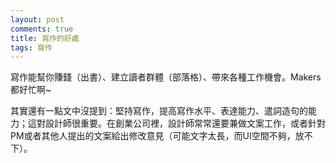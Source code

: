 ```yaml
---
layout: post
comments: true
title: 寫作的好處
tags: 寫作
---
```

寫作能幫你賺錢（出書）、建立讀者群體（部落格）、帶來各種工作機會。Makers 都好忙啊~

其實還有一點文中沒提到：堅持寫作，提高寫作水平、表達能力、遣詞造句的能力；這對設計師很重要。在創業公司裡，設計師常常還要兼做文案工作，或者針對PM或者其他人提出的文案給出修改意見（可能文字太長，而UI空間不夠，放不下）。

